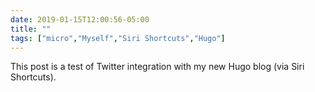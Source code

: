 ```yaml
---
date: 2019-01-15T12:00:56-05:00
title: ""
tags: ["micro","Myself","Siri Shortcuts","Hugo"]
---
```

This post is a test of Twitter integration with my new Hugo blog (via Siri Shortcuts).
